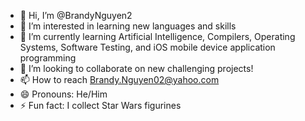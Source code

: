 - 👋 Hi, I’m @BrandyNguyen2
- 👀 I’m interested in learning new languages and skills
- 🌱 I’m currently learning Artificial Intelligence, Compilers, Operating Systems, Software Testing, and iOS mobile device application programming
- 💞️ I’m looking to collaborate on new challenging projects!
- 📫 How to reach Brandy.Nguyen02@yahoo.com
- 😄 Pronouns: He/Him
- ⚡ Fun fact: I collect Star Wars figurines

<!---
BrandyNguyen2/BrandyNguyen2 is a ✨ special ✨ repository because its `README.md` (this file) appears on your GitHub profile.
You can click the Preview link to take a look at your changes.
--->
